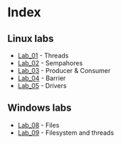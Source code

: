 # Index

## Linux labs

- [Lab_01](./Lab_01) - Threads
- [Lab_02](./Lab_02) - Sempahores
- [Lab_03](./Lab_03) - Producer & Consumer
- [Lab_04](./Lab_04) - Barrier
- [Lab_05](./Lab_05) - Drivers

## Windows labs

- [Lab_08](./Lab_08) - Files
- [Lab_09](./Lab_09) - Filesystem and threads
